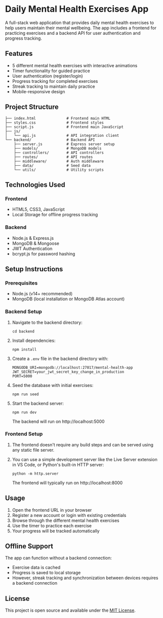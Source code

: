 # Daily Mental Health Exercises App

A full-stack web application that provides daily mental health exercises to help users maintain their mental wellbeing. The app includes a frontend for practicing exercises and a backend API for user authentication and progress tracking.

## Features

- 5 different mental health exercises with interactive animations
- Timer functionality for guided practice
- User authentication (register/login)
- Progress tracking for completed exercises 
- Streak tracking to maintain daily practice
- Mobile-responsive design

## Project Structure

```
├── index.html              # Frontend main HTML
├── styles.css              # Frontend styles
├── script.js               # Frontend main JavaScript
├── js/
│   └── api.js              # API integration client
└── backend/                # Backend API
    ├── server.js           # Express server setup
    ├── models/             # MongoDB models
    ├── controllers/        # API controllers
    ├── routes/             # API routes
    ├── middleware/         # Auth middleware
    ├── data/               # Seed data
    └── utils/              # Utility scripts
```

## Technologies Used

### Frontend
- HTML5, CSS3, JavaScript
- Local Storage for offline progress tracking

### Backend
- Node.js & Express.js
- MongoDB & Mongoose
- JWT Authentication
- bcrypt.js for password hashing

## Setup Instructions

### Prerequisites
- Node.js (v14+ recommended)
- MongoDB (local installation or MongoDB Atlas account)

### Backend Setup
1. Navigate to the backend directory:
   ```
   cd backend
   ```

2. Install dependencies:
   ```
   npm install
   ```

3. Create a `.env` file in the backend directory with:
   ```
   MONGODB_URI=mongodb://localhost:27017/mental-health-app
   JWT_SECRET=your_jwt_secret_key_change_in_production
   PORT=5000
   ```

4. Seed the database with initial exercises:
   ```
   npm run seed
   ```

5. Start the backend server:
   ```
   npm run dev
   ```
   The backend will run on http://localhost:5000

### Frontend Setup
1. The frontend doesn't require any build steps and can be served using any static file server.

2. You can use a simple development server like the Live Server extension in VS Code, or Python's built-in HTTP server:
   ```
   python -m http.server
   ```
   The frontend will typically run on http://localhost:8000

## Usage

1. Open the frontend URL in your browser
2. Register a new account or login with existing credentials
3. Browse through the different mental health exercises
4. Use the timer to practice each exercise
5. Your progress will be tracked automatically

## Offline Support

The app can function without a backend connection:
- Exercise data is cached
- Progress is saved to local storage
- However, streak tracking and synchronization between devices requires a backend connection

## License

This project is open source and available under the [MIT License](LICENSE). 